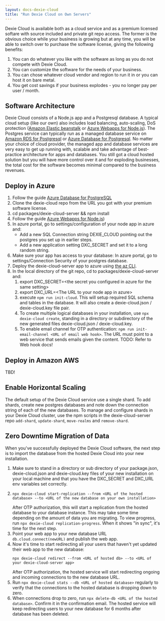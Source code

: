 ```yaml
---
layout: docs-dexie-cloud
title: "Run Dexie Cloud on Own Servers"
---
```


Dexie Cloud is available both as a cloud service and as a premium licensed softare with source included and private git repo access. The former is the obvious choice while your business is growing but at any time, you will be able to switch over to purchase the software license, giving the following benefits:

1. You can do whatever you like with the software as long as you do not compete with Dexie Cloud.
2. You can customize the software for the needs of your business.
3. You can chose whatever cloud vendor and region to run it in or you can host it on bare metal.
4. You get cost savings if your business explodes - you no longer pay per user / month.

## Software Architecture

Dexie Cloud consists of a Node.js app and a Postgresql database. A typical cloud setup (like our own) also includes load balancing, auto-scaling, DoS protection ([Amazon Elastic beanstalk](https://aws.amazon.com/elasticbeanstalk/) or [Azure Webapps for Node.js](docs.microsoft.com/en-us/azure/app-service/quickstart-nodejs)). The Postgres service can typically run as a managed database service on [Amazon RDS for Postgresql](https://aws.amazon.com/rds/postgresql/) or [Azure Database for Postgresql](https://azure.microsoft.com/en-us/services/postgresql/). No matter your choice of cloud provider, the managed app and database services are very easy to get up running with, scalable and take advantage of best-practice architecture for apps and databases. You still got a cloud hosted solution but you will have more control over it and for exploding businesses, the total cost for the software becomes minimal compared to the business revenues.

## Deploy in Azure

1. Follow the guide [Azure Database for PostgreSQL](https://azure.microsoft.com/en-us/services/postgresql/)
2. Clone the dexie-cloud repo from the URL you got with your premium software license.
3. cd packages/dexie-cloud-server && npm install
4. Follow the guide [Azure Webapps for Node.js](docs.microsoft.com/en-us/azure/app-service/quickstart-nodejs))
5. In azure portal, go to settings/configuration of your node app in azure and:
   - Add a new SQL Connection string DEXIE_CLOUD pointing out the postgres you set up in earlier steps.
   - Add a new application setting DXC_SECRET and set it to a long random string.
6. Make sure your app has access to your database: In azure portal, go to settings/Connection Security of your postgres database.
7. Deploy the dexie-cloud-server app to azure using [the az CLI](https://docs.microsoft.com/en-us/azure/developer/javascript/tutorial-vscode-azure-cli-node-01).
8. In the local directory of the git repo, cd to packages/dexie-cloud-server and:
   1. export DXC_SECRET=&lt;the secret you configured in azure for the same setting&gt;
   2. export DXC_URL=&lt;The URL to your node app in azure&gt;
   3. execute `npm run init-cloud`. This will setup required SQL schema and tables in the database.
      It will also create a dexie-cloud.json / dexie-cloud.key file pair.
   4. To create multiple logical databases in your installation, use `npx dexie-cloud create`, standing in a directory or
      subdirectory of the new generated files dexie-cloud.json / dexie-cloud.key.
   5. To enable email channel for OTP authentication: `npm run init-email-channel <URL of email web hook>`.
      The URL must point to a web service that sends emails given the content. TODO: Refer to Web hook docs!

## Deploy in Amazon AWS

TBD!

## Enable Horizontal Scaling

The default setup of the Dexie Cloud service use a single shard. To add shards, create new postgres databases and note down the
connection string of each of the new databases. To manage and configure shards in your Dexie Cloud cluster, use the npm scripts in the dexie-cloud-server repo `add-shard`, `update-shard`, `move-realms` and `remove-shard`.

## Zero Downtime Migration of Data

When you've successfully deployed the Dexie Cloud software, the next step is to import the database from the hosted Dexie Cloud into your new installation.

1. Make sure to stand in a directory or sub directory of your package.json, dexie-cloud.json and dexie-cloud.key files of your new installation on your local machine and that you have the DXC_SECRET and DXC_URL env variables set correctly.
2. ```
   npx dexie-cloud start-replication --from <URL of the hosted database> --to <URL of the new database on your own installation>
   ```
   After OTP authorization, this will start a replication from the hosted database to your database instance. This may take some time depending on the amount of data you are migrating. To view progress, run `npx dexie-cloud replication-progress`. When it shows "in sync", it's time for the next step.
3. Point your web app to your new database URL `db.cloud.connect(newURL)` and publish the web app.
4. Now it's time to start redirecting all your users that haven't yet updated their web app to the new database:
   ```
   npx dexie-cloud redirect --from <URL of hosted db> --to <URL of your dexie-cloud-server app>
   ```
   After OTP authorization, the hosted service will start redirecting ongoing and incoming connections to the new database URL.
5. Run `npx dexie-cloud stats --db <URL of hosted database>` regularly to verify that the connections to the hosted database is dropping down to zero.
6. When connections drop to zero, run `npx delete-db <URL of the hosted database>`. Confirm it in the confirmation email. The hosted service will keep redirecting users to your new database for 6 months after database has been deleted.
